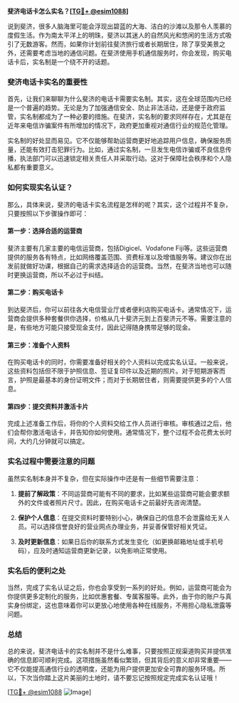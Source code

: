 **斐济电话卡怎么实名？[[TG💪+ @esim1088](https://t.me/s/esim1088)]**

说到斐济，很多人脑海里可能会浮现出碧蓝的大海、洁白的沙滩以及那令人羡慕的度假生活。作为南太平洋上的明珠，斐济以其迷人的自然风光和悠闲的生活方式吸引了无数游客。然而，如果你计划前往斐济旅行或者长期居住，除了享受美景之外，还需要考虑当地的通信问题。在斐济使用手机通信服务时，你会发现，购买电话卡后，实名制是一个绕不开的话题。

### 斐济电话卡实名的重要性

首先，让我们来聊聊为什么斐济的电话卡需要实名制。其实，这在全球范围内已经是一个普遍的趋势。无论是为了加强通信安全、防止非法活动，还是便于政府监管，实名制都成为了一种必要的措施。在斐济，实名制的要求同样存在，尤其是在近年来电信诈骗案件有所增加的情况下，政府更加重视对通信行业的规范化管理。

实名制的好处显而易见。它不仅能够帮助运营商更好地追踪用户信息，确保服务质量，还能有效打击犯罪行为。比如，通过实名制，一旦发生电信诈骗或不良信息传播，执法部门可以迅速锁定相关责任人并采取行动。这对于保障社会秩序和个人隐私都有重要意义。

### 如何实现实名认证？

那么，具体来说，斐济的电话卡实名流程是怎样的呢？其实，这个过程并不复杂，只要按照以下步骤操作即可：

#### 第一步：选择合适的运营商

斐济主要有几家主要的电信运营商，包括Digicel、Vodafone Fiji等。这些运营商提供的服务各有特点，比如网络覆盖范围、资费标准以及增值服务等。建议你在出发前就做好功课，根据自己的需求选择适合的运营商。当然，在斐济当地也可以随时更换运营商，所以不必过于纠结。

#### 第二步：购买电话卡

到达斐济后，你可以前往各大电信营业厅或者便利店购买电话卡。通常情况下，运营商会提供多种套餐供你选择，价格从几十斐济元到上百斐济元不等。需要注意的是，有些地方可能只接受现金支付，因此记得随身携带足够的现金。

#### 第三步：准备个人资料

在购买电话卡的同时，你需要准备好相关的个人资料以完成实名认证。一般来说，这些资料包括但不限于护照信息、签证复印件以及近期的照片。对于短期游客而言，护照是最基本的身份证明文件；而对于长期居住者，则需要提供更多的个人信息。

#### 第四步：提交资料并激活卡片

完成上述准备工作后，将你的个人资料交给工作人员进行审核。审核通过之后，他们会帮你激活电话卡，并告知你如何使用。通常情况下，整个过程不会花费太长时间，大约几分钟就可以搞定。

### 实名过程中需要注意的问题

虽然实名制本身并不复杂，但在实际操作中还是有一些细节需要注意：

1. **提前了解政策**：不同运营商可能有不同的要求，比如某些运营商可能会要求额外的文件或者照片尺寸。因此，在购买电话卡之前最好先咨询清楚。
   
2. **保护个人信息**：在提交资料时要特别小心，确保自己的信息不会泄露给无关人员。可以选择信誉良好的营业网点办理业务，并妥善保管好相关凭证。

3. **及时更新信息**：如果日后你的联系方式发生变化（如更换邮箱地址或手机号码），应及时通知运营商更新记录，以免影响正常使用。

### 实名后的便利之处

当然，完成了实名认证之后，你也会享受到一系列的好处。例如，运营商可能会为你提供更多定制化的服务，比如优惠套餐、专属客服等。此外，由于你的账户与真实身份绑定，这也意味着你可以更放心地使用各种在线服务，不用担心隐私泄露等问题。

### 总结

总的来说，斐济电话卡的实名制并不是什么难事，只要按照正规渠道购买并提供准确的信息即可顺利完成。这项措施虽然看似繁琐，但其背后的意义却非常重要——它不仅能提高通信行业的透明度，还能为用户提供更加安全可靠的服务环境。所以，下次当你踏上这片美丽的土地时，请不要忘记按照规定完成实名认证哦！

[[TG💪+ @esim1088](https://t.me/s/esim1088) ![Image](https://i.postimg.cc/4NQfJmqS/Snipaste-2025-05-13-00-14-12.png)]